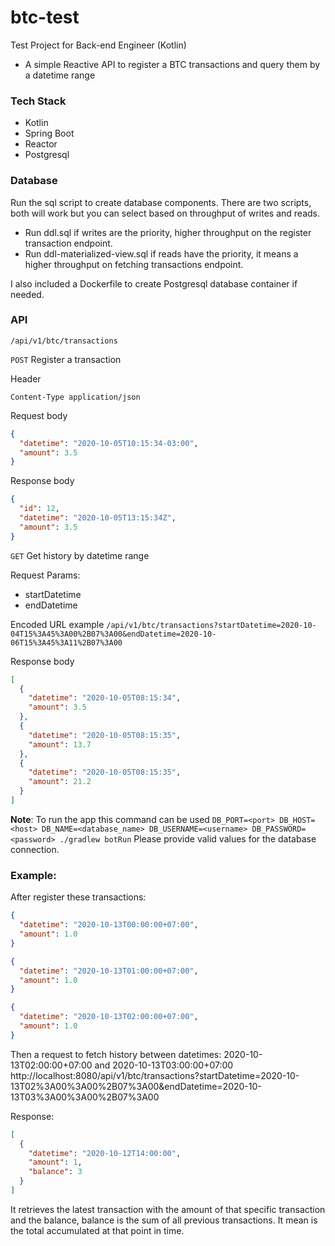 # btc-test
Test Project for Back-end Engineer (Kotlin)

- A simple Reactive API to register a BTC transactions and query them by a datetime range 

### Tech Stack
- Kotlin
- Spring Boot
- Reactor
- Postgresql

### Database

Run the sql script to create database components. There are two scripts, both will work but you can select based on throughput of writes and reads. 

- Run ddl.sql if writes are the priority, higher throughput on the register transaction endpoint.
- Run ddl-materialized-view.sql if reads have the priority, it means a higher throughput on fetching transactions endpoint.

I also included a Dockerfile to create Postgresql database container if needed.

### API

`/api/v1/btc/transactions`

`POST` Register a transaction

Header

```
Content-Type application/json
```

Request body
```json
{
  "datetime": "2020-10-05T10:15:34-03:00",
  "amount": 3.5
}
```

Response body
```json
{
  "id": 12,
  "datetime": "2020-10-05T13:15:34Z",
  "amount": 3.5
}
```

`GET` Get history by datetime range

Request Params:
- startDatetime
- endDatetime

Encoded URL example
`/api/v1/btc/transactions?startDatetime=2020-10-04T15%3A45%3A00%2B07%3A00&endDatetime=2020-10-06T15%3A45%3A11%2B07%3A00` 

Response body
```json
[
  {
    "datetime": "2020-10-05T08:15:34",
    "amount": 3.5
  },
  {
    "datetime": "2020-10-05T08:15:35",
    "amount": 13.7
  },
  {
    "datetime": "2020-10-05T08:15:35",
    "amount": 21.2
  }
]
```

**Note**: To run the app this command can be used
`DB_PORT=<port> DB_HOST=<host> DB_NAME=<database_name> DB_USERNAME=<username> DB_PASSWORD=<password> ./gradlew botRun`
Please provide valid values for the database connection.

### Example:
After register these transactions:
```json
{
  "datetime": "2020-10-13T00:00:00+07:00",
  "amount": 1.0
}

{
  "datetime": "2020-10-13T01:00:00+07:00",
  "amount": 1.0
}

{
  "datetime": "2020-10-13T02:00:00+07:00",
  "amount": 1.0
}

```

Then a request to fetch history between datetimes: 2020-10-13T02:00:00+07:00 and 2020-10-13T03:00:00+07:00
http://localhost:8080/api/v1/btc/transactions?startDatetime=2020-10-13T02%3A00%3A00%2B07%3A00&endDatetime=2020-10-13T03%3A00%3A00%2B07%3A00

Response:
```json
[
  {
    "datetime": "2020-10-12T14:00:00",
    "amount": 1,
    "balance": 3
  }
]
```
It retrieves the latest transaction with the amount of that specific transaction and the balance, balance is the sum of all previous transactions. It mean is the total accumulated at that point in time.